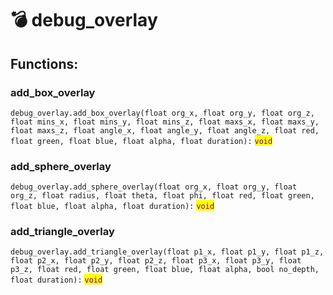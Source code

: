# 💣 debug\_overlay

## Functions:

### add\_box\_overlay

`debug_overlay.add_box_overlay(float org_x, float org_y, float org_z, float mins_x, float mins_y, float mins_z, float maxs_x, float maxs_y, float maxs_z, float angle_x, float angle_y, float angle_z, float red, float green, float blue, float alpha, float duration):` <mark style="color:purple;">`void`</mark>

### add\_sphere\_overlay

`debug_overlay.add_sphere_overlay(float org_x, float org_y, float org_z, float radius, float theta, float phi, float red, float green, float blue, float alpha, float duration):` <mark style="color:purple;">`void`</mark>

### add\_triangle\_overlay

`debug_overlay.add_triangle_overlay(float p1_x, float p1_y, float p1_z, float p2_x, float p2_y, float p2_z, float p3_x, float p3_y, float p3_z, float red, float green, float blue, float alpha, bool no_depth, float duration):` <mark style="color:purple;">`void`</mark>

